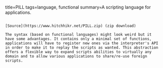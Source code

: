 title=PILL
tags=language, functional
summary=A scripting language for applications. 
~~~~~~

[Source](https://www.hitchhikr.net/PILL.zip) (zip download)

The syntax (based on functional languages) might look weird but it have some advantages. It contains only a minimal set of functions, applications will have to register new ones via the interpreter's API in order to make it to replay the scripts as wanted. This abstraction offers a flexible way to expand scripts abilities to virtually any domain and to allow various applications to share/re-use foreign scripts.
